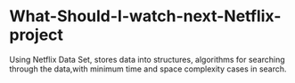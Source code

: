 # What-Should-I-watch-next-Netflix-project
Using Netflix Data Set, stores data into structures, algorithms for searching through the data,with minimum time and space complexity cases in search.
